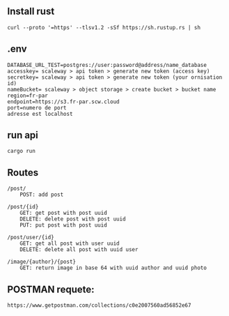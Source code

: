 ## Install rust

    curl --proto '=https' --tlsv1.2 -sSf https://sh.rustup.rs | sh

## .env
    
    DATABASE_URL_TEST=postgres://user:password@address/name_database
    accesskey= scaleway > api token > generate new token (access key)
    secretkey= scaleway > api token > generate new token (your ornisation id)
    nameBucket= scaleway > object storage > create bucket > bucket name
    region=fr-par
    endpoint=https://s3.fr-par.scw.cloud
    port=numero de port
    adresse est localhost

## run api
    cargo run
    
## Routes
    
    /post/ 
        POST: add post
    
    /post/{id} 
        GET: get post with post uuid
        DELETE: delete post with post uuid
        PUT: put post with post uuid
    
    /post/user/{id} 
        GET: get all post with user uuid
        DELETE: delete all post with uuid user
    
    /image/{author}/{post}
        GET: return image in base 64 with uuid author and uuid photo
       
## POSTMAN requete:
    https://www.getpostman.com/collections/c0e2007560ad56852e67
